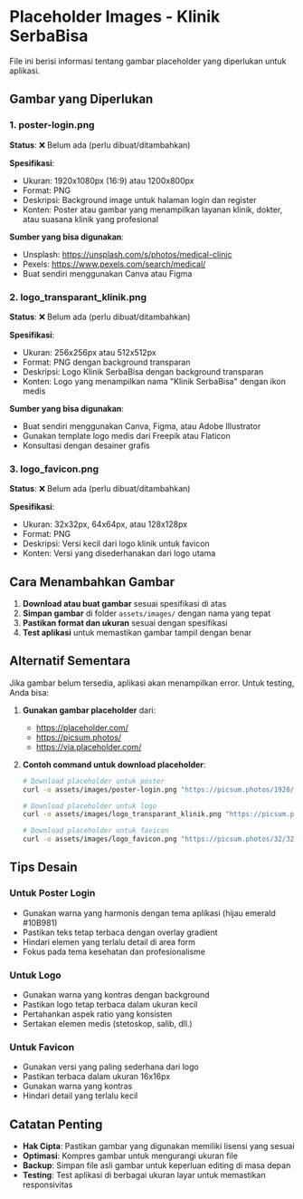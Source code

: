 # Placeholder Images - Klinik SerbaBisa

File ini berisi informasi tentang gambar placeholder yang diperlukan untuk aplikasi.

## Gambar yang Diperlukan

### 1. poster-login.png

**Status**: ❌ Belum ada (perlu dibuat/ditambahkan)

**Spesifikasi**:

- Ukuran: 1920x1080px (16:9) atau 1200x800px
- Format: PNG
- Deskripsi: Background image untuk halaman login dan register
- Konten: Poster atau gambar yang menampilkan layanan klinik, dokter, atau suasana klinik yang profesional

**Sumber yang bisa digunakan**:

- Unsplash: https://unsplash.com/s/photos/medical-clinic
- Pexels: https://www.pexels.com/search/medical/
- Buat sendiri menggunakan Canva atau Figma

### 2. logo_transparant_klinik.png

**Status**: ❌ Belum ada (perlu dibuat/ditambahkan)

**Spesifikasi**:

- Ukuran: 256x256px atau 512x512px
- Format: PNG dengan background transparan
- Deskripsi: Logo Klinik SerbaBisa dengan background transparan
- Konten: Logo yang menampilkan nama "Klinik SerbaBisa" dengan ikon medis

**Sumber yang bisa digunakan**:

- Buat sendiri menggunakan Canva, Figma, atau Adobe Illustrator
- Gunakan template logo medis dari Freepik atau Flaticon
- Konsultasi dengan desainer grafis

### 3. logo_favicon.png

**Status**: ❌ Belum ada (perlu dibuat/ditambahkan)

**Spesifikasi**:

- Ukuran: 32x32px, 64x64px, atau 128x128px
- Format: PNG
- Deskripsi: Versi kecil dari logo klinik untuk favicon
- Konten: Versi yang disederhanakan dari logo utama

## Cara Menambahkan Gambar

1. **Download atau buat gambar** sesuai spesifikasi di atas
2. **Simpan gambar** di folder `assets/images/` dengan nama yang tepat
3. **Pastikan format dan ukuran** sesuai dengan spesifikasi
4. **Test aplikasi** untuk memastikan gambar tampil dengan benar

## Alternatif Sementara

Jika gambar belum tersedia, aplikasi akan menampilkan error. Untuk testing, Anda bisa:

1. **Gunakan gambar placeholder** dari:

   - https://placeholder.com/
   - https://picsum.photos/
   - https://via.placeholder.com/

2. **Contoh command untuk download placeholder**:

   ```bash
   # Download placeholder untuk poster
   curl -o assets/images/poster-login.png "https://picsum.photos/1920/1080"

   # Download placeholder untuk logo
   curl -o assets/images/logo_transparant_klinik.png "https://picsum.photos/256/256"

   # Download placeholder untuk favicon
   curl -o assets/images/logo_favicon.png "https://picsum.photos/32/32"
   ```

## Tips Desain

### Untuk Poster Login

- Gunakan warna yang harmonis dengan tema aplikasi (hijau emerald #10B981)
- Pastikan teks tetap terbaca dengan overlay gradient
- Hindari elemen yang terlalu detail di area form
- Fokus pada tema kesehatan dan profesionalisme

### Untuk Logo

- Gunakan warna yang kontras dengan background
- Pastikan logo tetap terbaca dalam ukuran kecil
- Pertahankan aspek ratio yang konsisten
- Sertakan elemen medis (stetoskop, salib, dll.)

### Untuk Favicon

- Gunakan versi yang paling sederhana dari logo
- Pastikan terbaca dalam ukuran 16x16px
- Gunakan warna yang kontras
- Hindari detail yang terlalu kecil

## Catatan Penting

- **Hak Cipta**: Pastikan gambar yang digunakan memiliki lisensi yang sesuai
- **Optimasi**: Kompres gambar untuk mengurangi ukuran file
- **Backup**: Simpan file asli gambar untuk keperluan editing di masa depan
- **Testing**: Test aplikasi di berbagai ukuran layar untuk memastikan responsivitas
